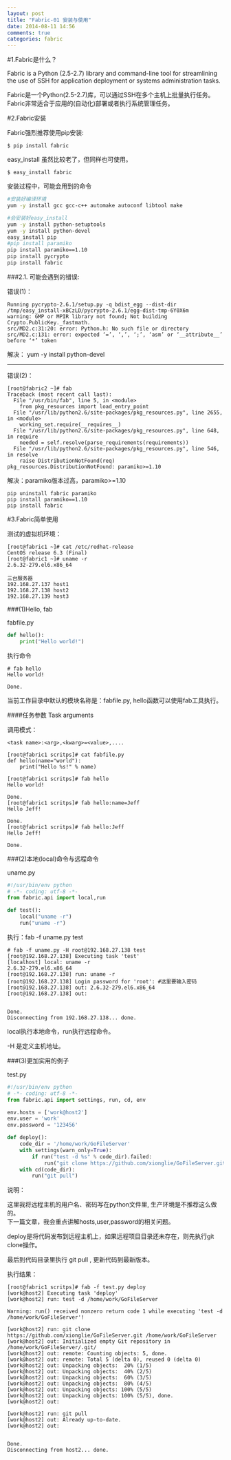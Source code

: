 ```yaml
---
layout: post
title: "Fabric-01 安装与使用"
date: 2014-08-11 14:56
comments: true
categories: fabric
---
```


#1.Fabric是什么？

Fabric is a Python (2.5-2.7) library and command-line tool for streamlining the use of SSH for application deployment or systems administration tasks.

Fabric是一个Python(2.5-2.7)库，可以通过SSH在多个主机上批量执行任务。Fabric非常适合于应用的(自动化)部署或者执行系统管理任务。

<!-- more -->

#2.Fabric安装

Fabric强烈推荐使用pip安装:
	
	$ pip install fabric
	
easy_install 虽然比较老了，但同样也可使用。

	$ easy_install fabric


安装过程中，可能会用到的命令

```bash
#安装好编译环境
yum -y install gcc gcc-c++ automake autoconf libtool make 

#会安装好easy_install
yum -y install python-setuptools  
yum -y install python-devel
easy_install pip
#pip install paramiko
pip install paramiko==1.10
pip install pycrypto
pip install fabric
```

###2.1. 可能会遇到的错误:

错误(1)：

```
Running pycrypto-2.6.1/setup.py -q bdist_egg --dist-dir /tmp/easy_install-xBCzLD/pycrypto-2.6.1/egg-dist-tmp-6Y0X6m
warning: GMP or MPIR library not found; Not building Crypto.PublicKey._fastmath.
src/MD2.c:31:20: error: Python.h: No such file or directory
src/MD2.c:131: error: expected ‘=’, ‘,’, ‘;’, ‘asm’ or ‘__attribute__’ before ‘*’ token
```
解决：
	yum -y install python-devel

---

错误(2)：

```
[root@fabric2 ~]# fab
Traceback (most recent call last):
  File "/usr/bin/fab", line 5, in <module>
    from pkg_resources import load_entry_point
  File "/usr/lib/python2.6/site-packages/pkg_resources.py", line 2655, in <module>
    working_set.require(__requires__)
  File "/usr/lib/python2.6/site-packages/pkg_resources.py", line 648, in require
    needed = self.resolve(parse_requirements(requirements))
  File "/usr/lib/python2.6/site-packages/pkg_resources.py", line 546, in resolve
    raise DistributionNotFound(req)
pkg_resources.DistributionNotFound: paramiko>=1.10
```

解决：paramiko版本过高，paramiko>=1.10

```
pip uninstall fabric paramiko
pip install paramiko==1.10
pip install fabric
```

#3.Fabric简单使用

测试的虚拟机环境：

```
[root@fabric1 ~]# cat /etc/redhat-release
CentOS release 6.3 (Final)
[root@fabric1 ~]# uname -r
2.6.32-279.el6.x86_64

三台服务器
192.168.27.137 host1
192.168.27.138 host2
192.168.27.139 host3
```

###(1)Hello, fab

fabfile.py

```python
def hello():
    print("Hello world!")
```

执行命令

```
# fab hello
Hello world!

Done.
```

当前工作目录中默认的模块名称是：fabfile.py, hello函数可以使用fab工具执行。

####任务参数 Task arguments

调用模式： 

```
<task name>:<arg>,<kwarg>=<value>,....  
``` 

```
[root@fabric1 scritps]# cat fabfile.py
def hello(name="world"):
    print("Hello %s!" % name)

[root@fabric1 scritps]# fab hello
Hello world!

Done.
[root@fabric1 scritps]# fab hello:name=Jeff
Hello Jeff!

Done.
[root@fabric1 scritps]# fab hello:Jeff
Hello Jeff!

Done.
```

###(2)本地(local)命令与远程命令

uname.py

```python
#!/usr/bin/env python
# -*- coding: utf-8 -*-
from fabric.api import local,run

def test():
    local("uname -r")
    run("uname -r")
```


执行：fab -f uname.py test


```
# fab -f uname.py -H root@192.168.27.138 test
[root@192.168.27.138] Executing task 'test'
[localhost] local: uname -r
2.6.32-279.el6.x86_64
[root@192.168.27.138] run: uname -r
[root@192.168.27.138] Login password for 'root': #这里要输入密码
[root@192.168.27.138] out: 2.6.32-279.el6.x86_64
[root@192.168.27.138] out:


Done.
Disconnecting from 192.168.27.138... done.
```

local执行本地命令，run执行远程命令。

-H 是定义主机地址。


###(3)更加实用的例子

test.py

```python
#!/usr/bin/env python
# -*- coding: utf-8 -*-
from fabric.api import settings, run, cd, env

env.hosts = ['work@host2']
env.user = 'work'
env.password = '123456'

def deploy():
    code_dir = '/home/work/GoFileServer'
    with settings(warn_only=True):
        if run("test -d %s" % code_dir).failed:
            run("git clone https://github.com/xionglie/GoFileServer.git %s" % code_dir)
    with cd(code_dir):
        run("git pull")
```    

说明：

这里我将远程主机的用户名、密码写在python文件里, 生产环境是不推荐这么做的。   
下一篇文章，我会重点讲解hosts,user,password的相关问题。

deploy是将代码发布到远程主机上，如果远程项目目录还未存在，则先执行git clone操作。

最后到代码目录里执行 git pull , 更新代码到最新版本。 


执行结果：

```
[root@fabric1 scritps]# fab -f test.py deploy
[work@host2] Executing task 'deploy'
[work@host2] run: test -d /home/work/GoFileServer

Warning: run() received nonzero return code 1 while executing 'test -d /home/work/GoFileServer'!

[work@host2] run: git clone https://github.com/xionglie/GoFileServer.git /home/work/GoFileServer
[work@host2] out: Initialized empty Git repository in /home/work/GoFileServer/.git/
[work@host2] out: remote: Counting objects: 5, done.
[work@host2] out: remote: Total 5 (delta 0), reused 0 (delta 0)
[work@host2] out: Unpacking objects:  20% (1/5)
[work@host2] out: Unpacking objects:  40% (2/5)
[work@host2] out: Unpacking objects:  60% (3/5)
[work@host2] out: Unpacking objects:  80% (4/5)
[work@host2] out: Unpacking objects: 100% (5/5)
[work@host2] out: Unpacking objects: 100% (5/5), done.
[work@host2] out:

[work@host2] run: git pull
[work@host2] out: Already up-to-date.
[work@host2] out:


Done.
Disconnecting from host2... done.
```



